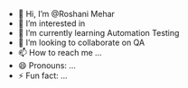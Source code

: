 - 👋 Hi, I’m @Roshani Mehar
- 👀 I’m interested in 
- 🌱 I’m currently learning Automation Testing
- 💞️ I’m looking to collaborate on QA
- 📫 How to reach me ...
- 😄 Pronouns: ...
- ⚡ Fun fact: ...

<!---
Roshanimm/Roshanimm is a ✨ special ✨ repository because its `README.md` (this file) appears on your GitHub profile.
You can click the Preview link to take a look at your changes.
--->

